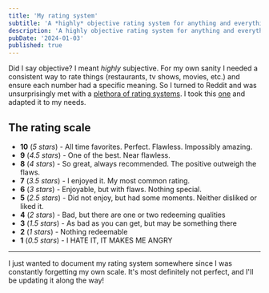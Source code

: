 ```yaml
---
title: 'My rating system'
subtitle: 'A *highly* objective rating system for anything and everything.'
description: 'A highly objective rating system for anything and everything.'
pubDate: '2024-01-03'
published: true
---
```


Did I say objective? I meant _highly_ subjective. For my own sanity I needed a consistent way
to rate things (restaurants, tv shows, movies, etc.) and ensure each number had a specific meaning.
So I turned to Reddit and was unsurprisingly met with a [plethora of rating systems](https://www.reddit.com/r/Letterboxd/comments/tvgsdl/whats_your_starrating_system/). I took this [one](https://www.reddit.com/r/Letterboxd/comments/tvgsdl/whats_your_starrating_system/i39bin4/) and adapted it to my needs.

## The rating scale

- **10** (_5 stars_) - All time favorites. Perfect. Flawless. Impossibly amazing.
- **9** (_4.5 stars_) - One of the best. Near flawless.
- **8** (_4 stars_) - So great, always recommended. The positive outweigh the flaws.
- **7** (_3.5 stars_) - I enjoyed it. My most common rating.
- **6** (_3 stars_) - Enjoyable, but with flaws. Nothing special.
- **5** (_2.5 stars_) - Did not enjoy, but had some moments. Neither disliked or liked it.
- **4** (_2 stars_) - Bad, but there are one or two redeeming qualities
- **3** (_1.5 stars_) - As bad as you can get, but may be something there
- **2** (_1 stars_) - Nothing redeemable
- **1** (_0.5 stars_) - I HATE IT, IT MAKES ME ANGRY

---

I just wanted to document my rating system somewhere since I was constantly forgetting my own scale. It's most definitely not perfect, and I'll be updating it along the way!
